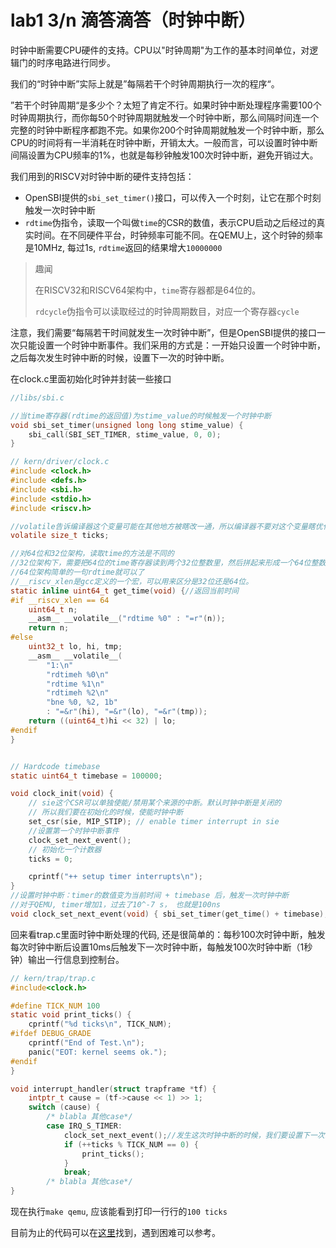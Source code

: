 # lab1 3/n 滴答滴答（时钟中断）

时钟中断需要CPU硬件的支持。CPU以"时钟周期"为工作的基本时间单位，对逻辑门的时序电路进行同步。

我们的“时钟中断”实际上就是”每隔若干个时钟周期执行一次的程序“。

”若干个时钟周期“是多少个？太短了肯定不行。如果时钟中断处理程序需要100个时钟周期执行，而你每50个时钟周期就触发一个时钟中断，那么间隔时间连一个完整的时钟中断程序都跑不完。如果你200个时钟周期就触发一个时钟中断，那么CPU的时间将有一半消耗在时钟中断，开销太大。一般而言，可以设置时钟中断间隔设置为CPU频率的1%，也就是每秒钟触发100次时钟中断，避免开销过大。

我们用到的RISCV对时钟中断的硬件支持包括：

- OpenSBI提供的`sbi_set_timer()`接口，可以传入一个时刻，让它在那个时刻触发一次时钟中断
- `rdtime`伪指令，读取一个叫做`time`的CSR的数值，表示CPU启动之后经过的真实时间。在不同硬件平台，时钟频率可能不同。在QEMU上，这个时钟的频率是10MHz, 每过1s, `rdtime`返回的结果增大`10000000`

> 趣闻 
>
> 在RISCV32和RISCV64架构中，`time`寄存器都是64位的。
>
> `rdcycle`伪指令可以读取经过的时钟周期数目，对应一个寄存器`cycle`

注意，我们需要“每隔若干时间就发生一次时钟中断”，但是OpenSBI提供的接口一次只能设置一个时钟中断事件。我们采用的方式是：一开始只设置一个时钟中断，之后每次发生时钟中断的时候，设置下一次的时钟中断。

在clock.c里面初始化时钟并封装一些接口

```c
//libs/sbi.c

//当time寄存器(rdtime的返回值)为stime_value的时候触发一个时钟中断
void sbi_set_timer(unsigned long long stime_value) {
    sbi_call(SBI_SET_TIMER, stime_value, 0, 0);
}

// kern/driver/clock.c
#include <clock.h>
#include <defs.h>
#include <sbi.h>
#include <stdio.h>
#include <riscv.h>

//volatile告诉编译器这个变量可能在其他地方被瞎改一通，所以编译器不要对这个变量瞎优化
volatile size_t ticks;

//对64位和32位架构，读取time的方法是不同的
//32位架构下，需要把64位的time寄存器读到两个32位整数里，然后拼起来形成一个64位整数
//64位架构简单的一句rdtime就可以了
//__riscv_xlen是gcc定义的一个宏，可以用来区分是32位还是64位。
static inline uint64_t get_time(void) {//返回当前时间
#if __riscv_xlen == 64
    uint64_t n;
    __asm__ __volatile__("rdtime %0" : "=r"(n));
    return n;
#else
    uint32_t lo, hi, tmp;
    __asm__ __volatile__(
        "1:\n"
        "rdtimeh %0\n"
        "rdtime %1\n"
        "rdtimeh %2\n"
        "bne %0, %2, 1b"
        : "=&r"(hi), "=&r"(lo), "=&r"(tmp));
    return ((uint64_t)hi << 32) | lo;
#endif
}


// Hardcode timebase
static uint64_t timebase = 100000;

void clock_init(void) {
    // sie这个CSR可以单独使能/禁用某个来源的中断。默认时钟中断是关闭的
    // 所以我们要在初始化的时候，使能时钟中断
    set_csr(sie, MIP_STIP); // enable timer interrupt in sie
    //设置第一个时钟中断事件
    clock_set_next_event();
    // 初始化一个计数器
    ticks = 0;

    cprintf("++ setup timer interrupts\n");
}
//设置时钟中断：timer的数值变为当前时间 + timebase 后，触发一次时钟中断
//对于QEMU, timer增加1，过去了10^-7 s， 也就是100ns
void clock_set_next_event(void) { sbi_set_timer(get_time() + timebase); }
```

回来看trap.c里面时钟中断处理的代码, 还是很简单的：每秒100次时钟中断，触发每次时钟中断后设置10ms后触发下一次时钟中断，每触发100次时钟中断（1秒钟）输出一行信息到控制台。

```c
// kern/trap/trap.c
#include<clock.h>

#define TICK_NUM 100
static void print_ticks() {
    cprintf("%d ticks\n", TICK_NUM);
#ifdef DEBUG_GRADE
    cprintf("End of Test.\n");
    panic("EOT: kernel seems ok.");
#endif
}

void interrupt_handler(struct trapframe *tf) {
    intptr_t cause = (tf->cause << 1) >> 1;
    switch (cause) {
       	/* blabla 其他case*/
        case IRQ_S_TIMER:
            clock_set_next_event();//发生这次时钟中断的时候，我们要设置下一次时钟中断
            if (++ticks % TICK_NUM == 0) {
                print_ticks();
            }
            break;
        /* blabla 其他case*/
}
```

现在执行`make qemu`, 应该能看到打印一行行的`100 ticks`

目前为止的代码可以在[这里](https://github.com/Liurunda/riscv64-ucore/tree/lab1/lab1)找到，遇到困难可以参考。